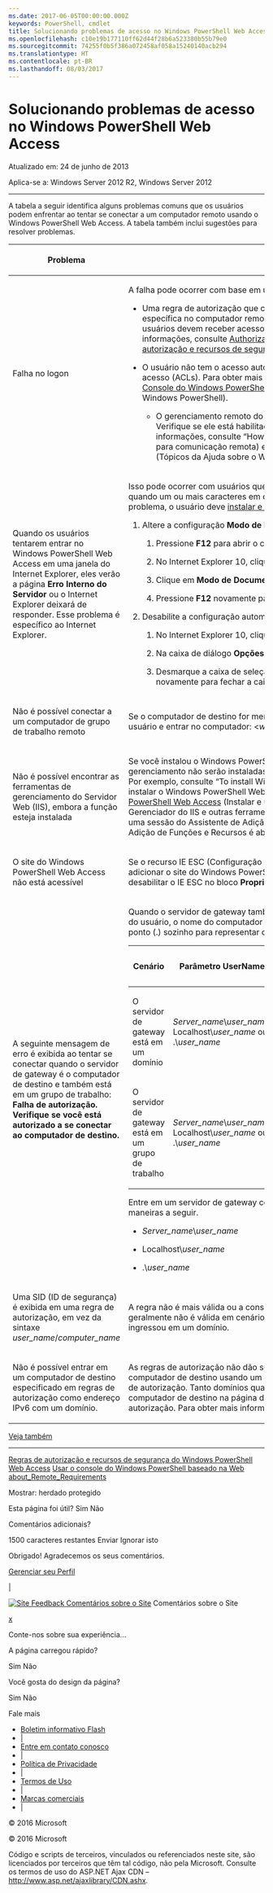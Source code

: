 ```yaml
---
ms.date: 2017-06-05T00:00:00.000Z
keywords: PowerShell, cmdlet
title: Solucionando problemas de acesso no Windows PowerShell Web Access
ms.openlocfilehash: c10e19b177110ff62d44f28b6a523380b55b79e0
ms.sourcegitcommit: 74255f0b5f386a072458af058a15240140acb294
ms.translationtype: HT
ms.contentlocale: pt-BR
ms.lasthandoff: 08/03/2017
---
```

#  <a name="troubleshooting-access-problems-in-windows-powershell-web-access"></a>Solucionando problemas de acesso no Windows PowerShell Web Access

Atualizado em: 24 de junho de 2013

Aplica-se a: Windows Server 2012 R2, Windows Server 2012

<a href="" id="BKMK_trouble"></a>

------------------------------------------------------------------------

A tabela a seguir identifica alguns problemas comuns que os usuários podem enfrentar ao tentar se conectar a um computador remoto usando o Windows PowerShell Web Access. A tabela também inclui sugestões para resolver problemas.

<table>
<colgroup>
<col width="50%" />
<col width="50%" />
</colgroup>
<thead>
<tr class="header">
<th><p>Problema</p></th>
<th><p>Possível causa e solução</p></th>
</tr>
</thead>
<tbody>
<tr class="odd">
<td><p>Falha no logon</p></td>
<td><p>A falha pode ocorrer com base em um dos fatores a seguir.</p>
<ul>
<li><p>Uma regra de autorização que concede ao usuário acesso ao computador (ou uma configuração de sessão específica no computador remoto) não existe. A segurança do Windows PowerShell Web Access é restritiva. Os usuários devem receber acesso explícito a computadores remotos usando regras de autorização. Para obter mais informações, consulte <a href="https://technet.microsoft.com/en-us/library/dn282394(v=ws.11).aspx">Authorization Rules and Security Features of Windows PowerShell Web Access (Regras de autorização e recursos de segurança do Windows PowerShell Web Access)</a> neste guia.</p></li>
<li><p>O usuário não tem o acesso autorizado ao computador de destino. Isso é determinado pelas listas de controle de acesso (ACLs). Para obter mais informações, consulte “Entrando no Windows PowerShell Web Access” em <a href="https://technet.microsoft.com/en-us/library/hh831417(v=ws.11).aspx">Usar o Console do Windows PowerShell baseado na Web</a> ou o <a href="https://msdn.microsoft.com/library/windows/desktop/ee706585.aspx">Windows PowerShell Team Blog</a> (Blog da Equipe do Windows PowerShell).</p>
<ul>
<li><p>O gerenciamento remoto do Windows PowerShell não deve estar habilitado no computador de destino. Verifique se ele está habilitado no computador ao qual o usuário está tentando se conectar. Para obter mais informações, consulte “How to Configure Your Computer for Remoting” (Como configurar seu computador para comunicação remota) em <a href="https://technet.microsoft.com/library/dd315349.aspx">about_Remote_Requirements</a> nos Windows PowerShell About Help Topics (Tópicos da Ajuda sobre o Windows PowerShell).</p></li>
</ul></li>
</ul></td>
</tr>
<tr class="even">
<td><p>Quando os usuários tentarem entrar no Windows PowerShell Web Access em uma janela do Internet Explorer, eles verão a página <strong>Erro Interno do Servidor</strong> ou o Internet Explorer deixará de responder. Esse problema é específico ao Internet Explorer.</p></td>
<td><p>Isso pode ocorrer com usuários que entraram com um nome de domínio que contém caracteres em chinês, ou quando um ou mais caracteres em chinês fazem parte do nome do servidor de gateway. Para solucionar esse problema, o usuário deve <a href="http://ie.microsoft.com/testdrive/info/downloads/Default.html">instalar e executar o Internet Explorer 10</a> e depois executar as etapas a seguir.</p>
<ol>
<li><p>Altere a configuração <strong>Modo de Documento</strong> do Internet Explorer para <strong>Padrões do IE10</strong>.</p>
<ol>
<li><p>Pressione <strong>F12</strong> para abrir o console Ferramentas de Desenvolvimento.</p></li>
<li><p>No Internet Explorer 10, clique em <strong>Modo do Navegador</strong> e selecione <strong>Internet Explorer 10</strong>.</p></li>
<li><p>Clique em <strong>Modo de Documento</strong> e clique em <strong>Padrões do IE10</strong>.</p></li>
<li><p>Pressione <strong>F12</strong> novamente para abrir o console Ferramentas de Desenvolvimento.</p></li>
</ol></li>
<li><p>Desabilite a configuração automática de proxy.</p>
<ol>
<li><p>No Internet Explorer 10, clique em <strong>Ferramentas</strong> e clique em <strong>Opções da Internet</strong>.</p></li>
<li><p>Na caixa de diálogo <strong>Opções da Internet</strong>, na guia <strong>Conexões</strong>, clique em <strong>Configurações da LAN</strong>.</p></li>
<li><p>Desmarque a caixa de seleção <strong>Detectar automaticamente as configurações</strong>. Clique em <strong>OK</strong> e clique em <strong>OK</strong> novamente para fechar a caixa de diálogo <strong>Opções da Internet</strong>.</p></li>
</ol></li>
</ol></td>
</tr>
<tr class="odd">
<td><p>Não é possível conectar a um computador de grupo de trabalho remoto</p></td>
<td><p>Se o computador de destino for membro de um grupo de trabalho, use a sintaxe a seguir para fornecer seu nome de usuário e entrar no computador: &lt;<em>workgroup_name</em>&gt;\&lt;<em>user_name</em>&gt;</p></td>
</tr>
<tr class="even">
<td><p>Não é possível encontrar as ferramentas de gerenciamento do Servidor Web (IIS), embora a função esteja instalada</p></td>
<td><p>Se você instalou o Windows PowerShell Web Access usando o cmdlet <span class="code">Install-WindowsFeature</span>, as ferramentas de gerenciamento não serão instaladas a menos que o parâmetro <span class="code">IncludeManagementTools</span> seja adicionado ao cmdlet. Por exemplo, consulte “To install Windows PowerShell Web Access by using Windows PowerShell cmdlets” (Para instalar o Windows PowerShell Web Access usando cmdlets do Windows PowerShell) em <a href="https://technet.microsoft.com/en-us/library/hh831611(v=ws.11).aspx">Install and Use Windows PowerShell Web Access</a> (Instalar e usar o Windows PowerShell Web Access). Você pode adicionar o console do Gerenciador do IIS e outras ferramentas de gerenciamento do IIS de que precisa selecionando as ferramentas em uma sessão do Assistente de Adição de Funções e Recursos direcionada ao servidor de gateway. O Assistente de Adição de Funções e Recursos é aberto do Gerenciador do Servidor.</p></td>
</tr>
<tr class="odd">
<td><p>O site do Windows PowerShell Web Access não está acessível</p></td>
<td><p>Se o recurso IE ESC (Configuração de Segurança Aprimorada do Internet Explorer) estiver habilitado, você poderá adicionar o site do Windows PowerShell Web Access à lista de sites confiáveis ou desabilitar o IE ESC. Você pode desabilitar o IE ESC no bloco <strong>Propriedades</strong> na página <strong>Servidor Local</strong> no Gerenciador do Servidor.</p></td>
</tr>
<tr class="even">
<td><p>A seguinte mensagem de erro é exibida ao tentar se conectar quando o servidor de gateway é o computador de destino e também está em um grupo de trabalho: <strong>Falha de autorização. Verifique se você está autorizado a se conectar ao computador de destino.</strong></p></td>
<td><p>Quando o servidor de gateway também é o servidor de destino, e está em um grupo de trabalho, especifique o nome do usuário, o nome do computador e o nome do grupo de usuários como mostrado na tabela a seguir. Não use um ponto (.) sozinho para representar o nome do computador.</p>
<div>
<table>
<colgroup>
<col width="20%" />
<col width="20%" />
<col width="20%" />
<col width="20%" />
<col width="20%" />
</colgroup>
<thead>
<tr class="header">
<th><p>Cenário</p></th>
<th><p>Parâmetro UserName</p></th>
<th><p>Parâmetro UserGroup</p></th>
<th><p>Parâmetro ComputerName</p></th>
<th><p>Parâmetro ComputerGroup</p></th>
</tr>
</thead>
<tbody>
<tr class="odd">
<td><p>O servidor de gateway está em um domínio</p></td>
<td><p><em>Server_name</em>\<em>user_name</em>, Localhost\<em>user_name</em> ou .\<em>user_name</em></p></td>
<td><p><em>Server_name</em>\<em>user_group</em>, Localhost\<em>user_group</em> ou .\<em>user_group</em></p></td>
<td><p>Nome totalmente qualificado do servidor de gateway ou Localhost</p></td>
<td><p><em>Server_name</em>\<em>computer_group</em>, Localhost\<em>computer_group</em> ou .\<em>computer_group</em></p></td>
</tr>
<tr class="even">
<td><p>O servidor de gateway está em um grupo de trabalho</p></td>
<td><p><em>Server_name</em>\<em>user_name</em>, Localhost\<em>user_name</em> ou .\<em>user_name</em></p></td>
<td><p><em>Server_name</em>\<em>user_group</em>, Localhost\<em>user_group</em> ou .\<em>user_group</em></p></td>
<td><p>Nome do servidor</p></td>
<td><p><em>Server_name</em>\<em>computer_group</em>, Localhost\<em>computer_group</em> ou .\<em>computer_group</em></p></td>
</tr>
</tbody>
</table>
</div>
<p>Entre em um servidor de gateway como computador de destino usando credenciais formatadas conforme uma das maneiras a seguir.</p>
<ul>
<li><p><em>Server_name</em>\<em>user_name</em></p></li>
<li><p>Localhost\<em>user_name</em></p></li>
<li><p>.\<em>user_name</em></p></li>
</ul></td>
</tr>
<tr class="odd">
<td><p>Uma SID (ID de segurança) é exibida em uma regra de autorização, em vez da sintaxe <em>user_name</em>/<em>computer_name</em> </p></td>
<td><p>A regra não é mais válida ou a consulta aos Serviços de Domínio Active Directory falhou. Uma regra de autorização geralmente não é válida em cenários onde o servidor de gateway já esteve em um grupo de trabalho, mas depois ingressou em um domínio.</p></td>
</tr>
<tr class="even">
<td><p>Não é possível entrar em um computador de destino especificado em regras de autorização como endereço IPv6 com um domínio.</p></td>
<td><p>As regras de autorização não dão suporte a endereços IPv6 no formato de nome de domínio. Para especificar um computador de destino usando um endereço IPv6, use o endereço IPv6 original (que contém dois-pontos) na regra de autorização. Tanto domínios quanto endereços IPv6 numéricos (com dois-pontos) têm suporte como nome do computador de destino na página de entrada do Windows PowerShell Web Access, mas não em regras de autorização. Para obter mais informações sobre endereços IPv6, consulte <a href="https://technet.microsoft.com/library/cc781672.aspx">How IPv6 Works</a> (Como o IPv6 Funciona).</p></td>
</tr>
</tbody>
</table>

<a href="javascript:void(0)" class="LW_CollapsibleArea_TitleAhref" title="Recolher"><span class="cl_CollapsibleArea_expanding LW_CollapsibleArea_Img"></span><span class="LW_CollapsibleArea_Title">Veja também</span></a>
<a href="/en-us/library/dn282395(v=ws.11).aspx#Anchor_1" class="LW_CollapsibleArea_Anchor_Img" title="Clique com o botão direito do mouse para copiar e compartilhar o link desta seção"></a>

------------------------------------------------------------------------

[Regras de autorização e recursos de segurança do Windows PowerShell Web Access](https://technet.microsoft.com/en-us/library/dn282394(v=ws.11).aspx)
[Usar o console do Windows PowerShell baseado na Web](https://technet.microsoft.com/en-us/library/hh831417(v=ws.11).aspx)
[about_Remote_Requirements](https://technet.microsoft.com/library/dd315349.aspx)

<span>Mostrar</span>: herdado protegido

<span class="stdr-votetitle">Esta página foi útil?</span>
Sim Não

Comentários adicionais?

<span class="stdr-count"><span class="stdr-charcnt">1500</span> caracteres restantes</span> Enviar Ignorar isto

<span class="stdr-thankyou">Obrigado!</span> <span class="stdr-appreciate">Agradecemos os seus comentários.</span>

[Gerenciar seu Perfil](https://social.technet.microsoft.com/profile)

|

<a href="javascript:void(0)" id="SiteFeedbackLinkOpener"><span id="FeedbackButton" class="FeedbackButton clip20x21"> <img src="https://i-technet.sec.s-msft.com/Areas/Epx/Content/Images/ImageSprite.png?v=635975720914499532" alt="Site Feedback" id="feedBackImg" class="cl_footer_feedback_icon" /> </span> Comentários sobre o Site</a> Comentários sobre o Site

<a href="javascript:void(0)" id="SiteFeedbackLinkCloser">x</a>

Conte-nos sobre sua experiência...

A página carregou rápido?

<span> Sim<span> </span></span> <span> Não<span> </span></span>

Você gosta do design da página?

<span> Sim<span> </span></span> <span> Não<span> </span></span>

Fale mais

-   [Boletim informativo Flash](https://technet.microsoft.com/cc543196.aspx)
-   |
-   [Entre em contato conosco](https://technet.microsoft.com/cc512759.aspx)
-   |
-   [Política de Privacidade](https://privacy.microsoft.com/privacystatement)
-   |
-   [Termos de Uso](https://technet.microsoft.com/cc300389.aspx)
-   |
-   [Marcas comerciais](https://www.microsoft.com/en-us/legal/intellectualproperty/Trademarks/)
-   |

© 2016 Microsoft

© 2016 Microsoft

Código e scripts de terceiros, vinculados ou referenciados neste site, são licenciados por terceiros que têm tal código, não pela Microsoft. Consulte os termos de uso do ASP.NET Ajax CDN – http://www.asp.net/ajaxlibrary/CDN.ashx.
<img src="https://m.webtrends.com/dcsjwb9vb00000c932fd0rjc7_5p3t/njs.gif?dcsuri=/nojavascript&amp;WT.js=No" alt="DCSIMG" id="Img1" width="1" height="1" />

